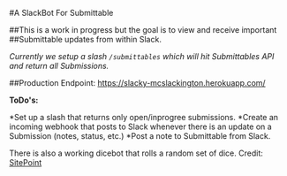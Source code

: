 #A SlackBot For Submittable

##This is a work in progress but the goal is to view and receive important ##Submittable updates from within Slack.

*Currently we setup a slash `/submittables` which will hit Submittables API and
return all Submissions.*

##Production Endpoint: https://slacky-mcslackington.herokuapp.com/

**ToDo's:**

*Set up a slash that returns only open/inprogree submissions.
*Create an incoming webhook that posts to Slack whenever there is
an update on a Submission (notes, status, etc.)
*Post a note to Submittable from Slack.


There is also a working dicebot that rolls a random set of dice.
Credit: [SitePoint](http://www.sitepoint.com/getting-started-slack-bots/)